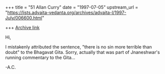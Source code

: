 +++
title = "51 Allan Curry"
date = "1997-07-05"
upstream_url = "https://lists.advaita-vedanta.org/archives/advaita-l/1997-July/006600.html"

+++
[Archive link](https://lists.advaita-vedanta.org/archives/advaita-l/1997-July/006600.html)

Hi,

I mistakenly attributed the sentence, "there is no sin more terrible than
doubt" to the Bhagavat Gita. Sorry, actually that was part of Jnaneshwar's
running commentary to the Gita...

-A.C.

